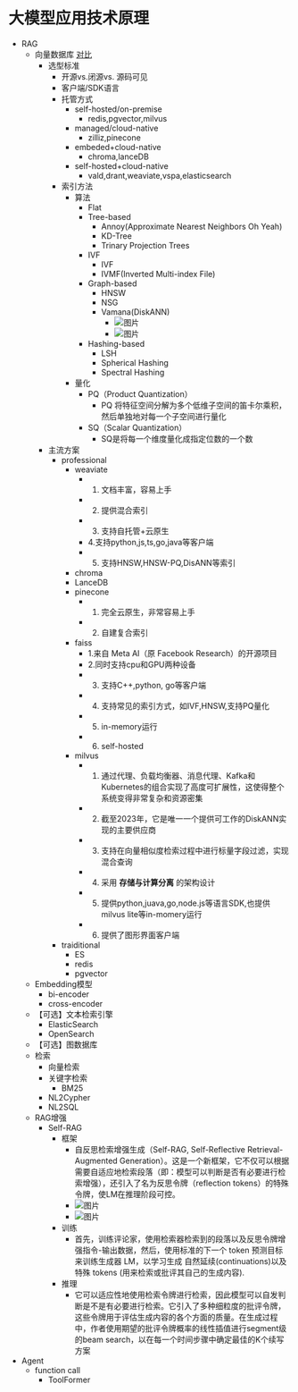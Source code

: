 # 大模型应用技术原理

- RAG
  - 向量数据库 [对比]("https://www.jianshu.com/p/43cc19426113")
    - 选型标准
      - 开源vs.闭源vs. 源码可见
      - 客户端/SDK语言
      - 托管方式
        - self-hosted/on-premise
          - redis,pgvector,milvus
        - managed/cloud-native
          - zilliz,pinecone
        - embeded+cloud-native
          - chroma,lanceDB
        - self-hosted+cloud-native
          - vald,drant,weaviate,vspa,elasticsearch
      - 索引方法
        - 算法
          - Flat
          - Tree-based
            - Annoy(Approximate Nearest Neighbors Oh Yeah)
            - KD-Tree
            - Trinary Projection Trees
          - IVF
            - IVF
            - IVMF(Inverted Multi-index File)
          - Graph-based
            - HNSW
            - NSG
            - Vamana(DiskANN)
              - ![图片](./img/大模型应用技术原理-幕布图片-793118-735987.jpg)
              - ![图片](./img/大模型应用技术原理-幕布图片-580318-260070.jpg)
          - Hashing-based
            - LSH
            - Spherical Hashing
            - Spectral Hashing
        - 量化
          - PQ（Product Quantization）
            - PQ 将特征空间分解为多个低维子空间的笛卡尔乘积，然后单独地对每一个子空间进行量化
          - SQ（Scalar Quantization）
            - SQ是将每一个维度量化成指定位数的一个数
    - 主流方案
      - professional
        - weaviate
          - 1. 文档丰富，容易上手
          - 2. 提供混合索引
          - 3. 支持自托管+云原生
          - 4.支持python,js,ts,go,java等客户端
          - 5. 支持HNSW,HNSW-PQ,DisANN等索引
        - chroma
        - LanceDB
        - pinecone
          - 1. 完全云原生，非常容易上手
          - 2. 自建复合索引
        - faiss
          - 1.来自 Meta AI（原 Facebook Research）的开源项目
          - 2.同时支持cpu和GPU两种设备
          - 3. 支持C++,python, go等客户端
          - 4. 支持常见的索引方式，如IVF,HNSW,支持PQ量化
          - 5. in-memory运行
          - 6. self-hosted
        - milvus
          - 1. 通过代理、负载均衡器、消息代理、Kafka和Kubernetes的组合实现了高度可扩展性，这使得整个系统变得非常复杂和资源密集
          - 2. 截至2023年，它是唯一一个提供可工作的DiskANN实现的主要供应商
          - 3. 支持在向量相似度检索过程中进行标量字段过滤，实现混合查询
          - 4. 采用 **存储与计算分离** 的架构设计
          - 5. 提供python,juava,go,node.js等语言SDK,也提供milvus lite等in-momery运行
          - 6. 提供了图形界面客户端
      - traiditional
        - ES
        - redis
        - pgvector
  - Embedding模型
    - bi-encoder
    - cross-encoder
  - 【可选】文本检索引擎
    - ElasticSearch
    - OpenSearch
  - 【可选】图数据库
  - 检索
    - 向量检索
    - 关键字检索
      - BM25
    - NL2Cypher
    - NL2SQL
  - RAG增强
    - Self-RAG
      - 框架
        - 自反思检索增强生成（Self-RAG, Self-Reflective Retrieval-Augmented Generation）。这是一个新框架，它不仅可以根据需要自适应地检索段落（即：模型可以判断是否有必要进行检索增强），还引入了名为反思令牌（reflection tokens）的特殊令牌，使LM在推理阶段可控。
        - ![图片](./img/大模型应用技术原理-幕布图片-108319-429731.jpg)
        - ![图片](./img/大模型应用技术原理-幕布图片-918388-323086.jpg)
      - 训练
        - 首先，训练评论家，使用检索器检索到的段落以及反思令牌增强指令-输出数据，然后，使用标准的下一个 token 预测目标来训练生成器 LM，以学习生成 自然延续(continuations)以及特殊 tokens (用来检索或批评其自己的生成内容).
      - 推理
        - 它可以适应性地使用检索令牌进行检索，因此模型可以自发判断是不是有必要进行检索。它引入了多种细粒度的批评令牌，这些令牌用于评估生成内容的各个方面的质量。在生成过程中，作者使用期望的批评令牌概率的线性插值进行segment级的beam search，以在每一个时间步骤中确定最佳的K个续写方案
- Agent
  - function call
    - ToolFormer
